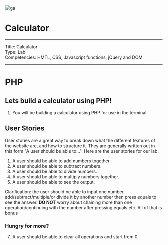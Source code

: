 ![ga](../../../ga_cog.png)

# Calculator

---

Title: Calculator <br>
Type: Lab <br>
Competencies: HMTL, CSS, Javascript functions, jQuery and DOM<br>

---

# PHP

## Lets build a calculator using PHP!

1. You will be building a calculator using PHP for use in the terminal.

## User Stories

User stories are a great way to break down what the different features of the website are, and how to structure it. They are generally written out in this form "A user should be able to...". Here are the user stories for our lab:

1. A user should be able to add numbers together.
1. A user should be able to subtract numbers.
1. A user should be able to divide numbers.
1. A user should be able to multiply numbers together.
1. A user should be able to see the output.

Clarification: the user should be able to input one number, add/subtract/multiple/or divide it by another number then press equals to see the answer.
**DO NOT** worry about chaining more than one operation/continuing with the number after pressing equals etc. All of that is bonus

### Hungry for more?

7. A user should be able to clear all operations and start from 0.

